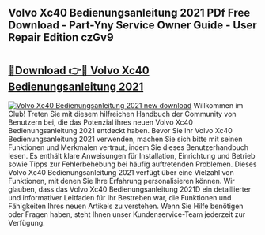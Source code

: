 ## Volvo Xc40 Bedienungsanleitung 2021 PDf Free Download - Part-Yny Service Owner Guide - User Repair Edition czGv9

# <h2><a href="http://df5851h.blite.top/?on=Volvo+Xc40+Bedienungsanleitung+2021">🔗Download 👉🔴 Volvo Xc40 Bedienungsanleitung 2021</a></h2>

[![Volvo Xc40 Bedienungsanleitung 2021 new download](https://i.imgur.com/lujVjoI.png)](http://df5851h.blite.top/?on=Volvo+Xc40+Bedienungsanleitung+2021)
Willkommen im Club! Treten Sie mit diesem hilfreichen Handbuch der Community von Benutzern bei, die das Potenzial ihres neuen Volvo Xc40 Bedienungsanleitung 2021 entdeckt haben. Bevor Sie Ihr Volvo Xc40 Bedienungsanleitung 2021 verwenden, machen Sie sich bitte mit seinen Funktionen und Merkmalen vertraut, indem Sie dieses Benutzerhandbuch lesen. Es enthält klare Anweisungen für Installation, Einrichtung und Betrieb sowie Tipps zur Fehlerbehebung bei häufig auftretenden Problemen. Dieses Volvo Xc40 Bedienungsanleitung 2021 verfügt über eine Vielzahl von Funktionen, mit denen Sie Ihre Erfahrung personalisieren können. Wir glauben, dass das Volvo Xc40 Bedienungsanleitung 2021D ein detaillierter und informativer Leitfaden für Ihr Bestreben war, die Funktionen und Fähigkeiten Ihres neuen Artikels zu verstehen. Wenn Sie Hilfe benötigen oder Fragen haben, steht Ihnen unser Kundenservice-Team jederzeit zur Verfügung.

